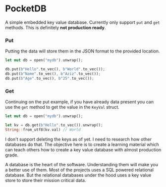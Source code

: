 # PocketDB

A simple embedded key value database. Currently only support `put` and `get` methods. This is definitely **not production ready**.


### Put

Putting the data will store them in the JSON format to the provided location.

```rust
let mut db = open("mydb").unwrap();

db.put(b"Hello".to_vec(), b"World".to_vec());
db.put(b"Name".to_vec(), b"Aziz".to_vec());
db.put(b"Age".to_vec(), b"25".to_vec());
```

### Get

Continuing on the put example, if you have already data present you can use the `get` method to get the value in the `KeyVal` struct.

```rust
let mut db = open("mydb").unwrap();

let kv = db.get(b"Hello".to_vec()).unwrap();
String::from_utf8(kv.val) // World
```

I don't support deleting the keys as of yet. I need to research how other databases do that. The objective here is to create a learning material which can teach others how to create a key value database with almost production grade.

A database is the heart of the software. Understanding them will make you a better use of them. Most of the projects uses a SQL powered relational database. But the relational databases under the hood uses a key value store to store their mission critical data.
